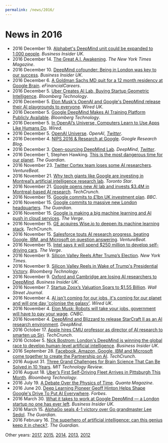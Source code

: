 ```yaml
---
permalink: /news/2016/
---
```

# News in 2016

* 2016 December 19. [Alphabet's DeepMind unit could be expanded to 1,000 people](http://uk.businessinsider.com/alphabet-deepmind-could-be-expanded-1000-people-google-london-report-2016-12). *Business Insider UK*.
* 2016 December 14. [The Great A.I. Awakening](https://www.nytimes.com/2016/12/14/magazine/the-great-ai-awakening.html). *The New York Times Magazine*.
* 2016 December 10. [DeepMind cofounder: Being in London was key to our success](http://uk.businessinsider.com/deepmind-cofounder-london-success-google-2016-12). *Business Insider UK*.
* 2016 December 6. [A Goldman Sachs MD quit for a 12 month residency at Google Brain](http://news.efinancialcareers.com/uk-en/267722/goldman-sachs-md-quit-12-month-residency-google-brain/). *eFinancialCareers*.
* 2016 December 5. [Uber Creates AI Lab, Buying Startup Geometric Intelligence](https://www.bloomberg.com/news/articles/2016-12-05/uber-creates-ai-lab-buying-startup-geometric-intelligence). *Bloomberg Technology*.
* 2016 December 5. [Elon Musk's OpenAI and Google's DeepMind release their AI playgrounds to everyone](http://www.wired.co.uk/article/deepmind-labs-google-code-ai). *Wired UK*.
* 2016 December 5. [Google DeepMind Makes AI Training Platform Publicly Available](https://www.bloomberg.com/news/articles/2016-12-05/google-deepmind-makes-ai-training-platform-publicly-available). *Bloomberg Technology*.
* 2016 December 5. [In OpenAI’s Universe, Computers Learn to Use Apps Like Humans Do](https://www.wired.com/2016/12/openais-universe-computers-learn-use-apps-like-humans/). *Wired*.
* 2016 December 5. [OpenAI Universe](https://universe.openai.com/). *OpenAI*, *[Twitter](https://twitter.com/OpenAI/status/805661402937565184)*.
* 2016 December 4. [NIPS 2016 & Research at Google](https://research.googleblog.com/2016/12/nips-2016-research-at-google.html). *Google Research Blog*.
* 2016 December 3. [Open-sourcing DeepMind Lab](https://deepmind.com/blog/open-sourcing-deepmind-lab/). *DeepMind*, *[Twitter](https://twitter.com/DeepMindAI/status/805698876594339840)*.
* 2016 December 1, Stephen Hawking. [This is the most dangerous time for our planet](https://www.theguardian.com/commentisfree/2016/dec/01/stephen-hawking-dangerous-time-planet-inequality). *The Guardian*.
* 2016 November 23. [Twitter Cortex team loses some AI researchers](https://venturebeat.com/2016/11/23/twitter-cortex-team-loses-some-ai-researchers/). *VentureBeat*.
* 2016 November 21. [Why tech giants like Google are investing in Montreal’s artificial intelligence research lab](https://www.thestar.com/business/2016/11/21/montreals-artificial-intelligence-research-lab-attracts-major-tech-firms-like-google.html). *Toronto Star*.
* 2016 November 21. [Google opens new AI lab and invests $3.4M in Montreal-based AI research](https://techcrunch.com/2016/11/21/google-opens-new-ai-lab-and-invests-3-4m-in-montreal-based-ai-research/). *TechCrunch*.
* 2016 November 15. [Google commits to £1bn UK investment plan](http://www.bbc.com/news/business-37988095). *BBC*.
* 2016 November 15. [Google commits to massive new London headquarters](https://www.theguardian.com/technology/2016/nov/15/google-commits-to-massive-new-london-hq). *The Guardian*.
* 2016 November 15. [Google is making a big machine learning and AI push in cloud services](http://www.theverge.com/2016/11/15/13640420/google-cloud-service-machine-learning-ai-translation-computer-vision). *The Verge*.
* 2016 November 15. [GE acquires Wise.io to deepen its machine learning stack](https://techcrunch.com/2016/11/15/ge-acquires-wise-io-to-deepen-its-machine-learning-stack/). *TechCrunch*.
* 2016 November 15. [Salesforce touts AI research progress, beating Google, IBM, and Microsoft on question answering](https://venturebeat.com/2016/11/15/salesforce-touts-ai-research-progress-beating-google-ibm-and-microsoft-on-question-answering/). *VentureBeat*.
* 2016 November 15. [Intel says it will spend $250 million to develop self-driving cars](http://www.theverge.com/2016/11/15/13641772/intel-250-million-self-driving-cars-la-auto-show). *The Verge*.
* 2016 November 9. [Silicon Valley Reels After Trump’s Election](https://www.nytimes.com/2016/11/10/technology/trump-election-silicon-valley-reels.html). *New York Times*.
* 2016 November 9. [Silicon Valley Reels in Wake of Trump's Presidential Victory](https://www.bloomberg.com/news/articles/2016-11-09/tech-fears-the-unknown-with-a-president-trump). *Bloomberg Technology*.
* 2016 November 9. [Oxford and Cambridge are losing AI researchers to DeepMind](http://uk.businessinsider.com/oxbridge-ai-researchers-to-deepmind-2016-11). *Business Insider UK*.
* 2016 November 7. [Startup Zoox’s Valuation Soars to $1.55 Billion](https://www.wsj.com/articles/startup-zooxs-valuation-soars-to-1-55-billion-1478514602). *Wall Street Journal*.
* 2016 November 4. [AI isn't coming for our jobs, it's coming for our planet and will one day 'colonise the galaxy'](http://www.wired.co.uk/article/jurgen-schmidhuber-artificial-intelligence-very-deep-learning). *Wired UK*.
* 2016 November 4. [Elon Musk: Robots will take your jobs, government will have to pay your wage](http://www.cnbc.com/2016/11/04/elon-musk-robots-will-take-your-jobs-government-will-have-to-pay-your-wage.html). *CNBC*.
* 2016 November 4. [DeepMind and Blizzard to release StarCraft II as an AI research environment](https://deepmind.com/blog/deepmind-and-blizzard-release-starcraft-ii-ai-research-environment/). *DeepMind*.
* 2016 October 17. [Apple hires CMU professor as director of AI research to smarten up Siri](https://techcrunch.com/2016/10/17/apple-hires-cmu-professor-as-director-of-ai-research-to-smarten-up-siri/). *TechCrunch*.
* 2016 October 5. [Nick Bostrom: London's DeepMind is winning the global race to develop human-level artificial intelligence](http://www.businessinsider.com/nick-bostrom-deepmind-is-winning-the-ai-race-2016-10). *Business Insider UK*.
* 2016 September 28. [Facebook, Amazon, Google, IBM and Microsoft come together to create the Partnership on AI](https://techcrunch.com/2016/09/28/facebook-amazon-google-ibm-and-microsoft-come-together-to-create-historic-partnership-on-ai/). *TechCrunch*.
* 2016 August 31. [Three Grand Challenges for Brain Science That Can Be Solved in 10 Years](https://www.technologyreview.com/s/602274/three-grand-challenges-for-brain-science-that-can-be-solved-in-10-years/). *MIT Technology Review*.
* 2016 August 18. [Uber’s First Self-Driving Fleet Arrives in Pittsburgh This Month](https://www.bloomberg.com/news/features/2016-08-18/uber-s-first-self-driving-fleet-arrives-in-pittsburgh-this-month-is06r7on). *Bloomberg Technology*.
* 2016 July 19. [A Debate Over the Physics of Time](https://www.quantamagazine.org/20160719-time-and-cosmology/). *Quanta Magazine*.
* 2016 June 20. [Deep Learning Pioneer Geoff Hinton Helps Shape Google's Drive To Put AI Everywhere](https://www.forbes.com/sites/peterhigh/2016/06/20/deep-learning-pioneer-geoff-hinton-helps-shape-googles-drive-to-put-ai-everywhere/). *Forbes*.
* 2016 March 30. [What it takes to work at Google DeepMind — a London startup no one has ever left](http://www.businessinsider.com/heres-what-it-takes-to-work-at-google-deepmind-an-ai-lab-that-no-one-has-ever-left-2016-3). *Business Insider UK*.
* 2016 March 15. [AlphaGo seals 4-1 victory over Go grandmaster Lee Sedol](https://www.theguardian.com/technology/2016/mar/15/googles-alphago-seals-4-1-victory-over-grandmaster-lee-sedol). *The Guardian*.
* 2016 February 16. [The superhero of artificial intelligence: can this genius keep it in check?](https://www.theguardian.com/technology/2016/feb/16/demis-hassabis-artificial-intelligence-deepmind-alphago). *The Guardian*.

Other years: [2017](http://realai.org/news/), [2015](http://realai.org/news/2015/), [2014](http://realai.org/news/2014/), [2013](http://realai.org/2013/), [2012](http://realai.org/2012/)
